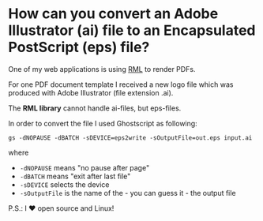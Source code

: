 # How can you convert an Adobe Illustrator (ai) file to an Encapsulated PostScript (eps) file?

One of my web applications is using [RML](https://www.reportlab.com/software/rml-reference/) to render PDFs.

For one PDF document template I received a new logo file which was produced with Adobe Illustrator (file extension .ai).

The **RML library** cannot handle ai-files, but eps-files.

In order to convert the file I used Ghostscript as following:

```
gs -dNOPAUSE -dBATCH -sDEVICE=eps2write -sOutputFile=out.eps input.ai
```

where
- `-dNOPAUSE` means "no pause after page"
- `-dBATCH` means "exit after last file"
- `-sDEVICE` selects the device
- `-sOutputFile` is the name of the - you can guess it - the output file

P.S.: I ❤️ open source and Linux!
